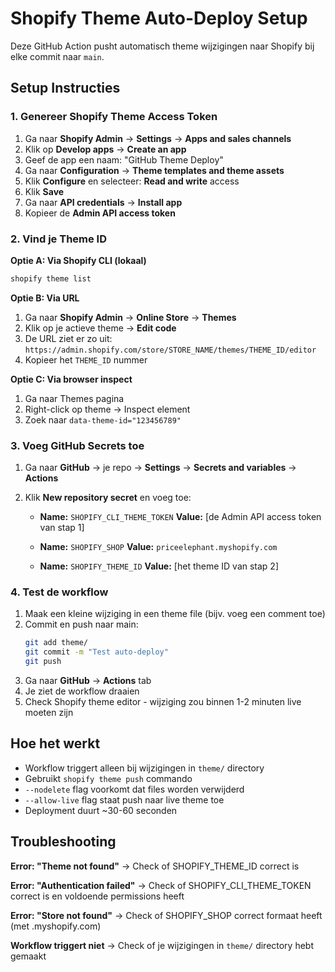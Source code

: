 # Shopify Theme Auto-Deploy Setup

Deze GitHub Action pusht automatisch theme wijzigingen naar Shopify bij elke commit naar `main`.

## Setup Instructies

### 1. Genereer Shopify Theme Access Token

1. Ga naar **Shopify Admin** → **Settings** → **Apps and sales channels**
2. Klik op **Develop apps** → **Create an app**
3. Geef de app een naam: "GitHub Theme Deploy"
4. Ga naar **Configuration** → **Theme templates and theme assets**
5. Klik **Configure** en selecteer: **Read and write** access
6. Klik **Save**
7. Ga naar **API credentials** → **Install app**
8. Kopieer de **Admin API access token**

### 2. Vind je Theme ID

**Optie A: Via Shopify CLI (lokaal)**
```bash
shopify theme list
```

**Optie B: Via URL**
1. Ga naar **Shopify Admin** → **Online Store** → **Themes**
2. Klik op je actieve theme → **Edit code**
3. De URL ziet er zo uit: `https://admin.shopify.com/store/STORE_NAME/themes/THEME_ID/editor`
4. Kopieer het `THEME_ID` nummer

**Optie C: Via browser inspect**
1. Ga naar Themes pagina
2. Right-click op theme → Inspect element
3. Zoek naar `data-theme-id="123456789"`

### 3. Voeg GitHub Secrets toe

1. Ga naar **GitHub** → je repo → **Settings** → **Secrets and variables** → **Actions**
2. Klik **New repository secret** en voeg toe:

   - **Name:** `SHOPIFY_CLI_THEME_TOKEN`
     **Value:** [de Admin API access token van stap 1]

   - **Name:** `SHOPIFY_SHOP`
     **Value:** `priceelephant.myshopify.com`

   - **Name:** `SHOPIFY_THEME_ID`
     **Value:** [het theme ID van stap 2]

### 4. Test de workflow

1. Maak een kleine wijziging in een theme file (bijv. voeg een comment toe)
2. Commit en push naar main:
   ```bash
   git add theme/
   git commit -m "Test auto-deploy"
   git push
   ```
3. Ga naar **GitHub** → **Actions** tab
4. Je ziet de workflow draaien
5. Check Shopify theme editor - wijziging zou binnen 1-2 minuten live moeten zijn

## Hoe het werkt

- Workflow triggert alleen bij wijzigingen in `theme/` directory
- Gebruikt `shopify theme push` commando
- `--nodelete` flag voorkomt dat files worden verwijderd
- `--allow-live` flag staat push naar live theme toe
- Deployment duurt ~30-60 seconden

## Troubleshooting

**Error: "Theme not found"**
→ Check of SHOPIFY_THEME_ID correct is

**Error: "Authentication failed"**
→ Check of SHOPIFY_CLI_THEME_TOKEN correct is en voldoende permissions heeft

**Error: "Store not found"**
→ Check of SHOPIFY_SHOP correct formaat heeft (met .myshopify.com)

**Workflow triggert niet**
→ Check of je wijzigingen in `theme/` directory hebt gemaakt
